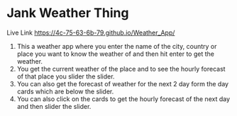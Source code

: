 # Jank Weather Thing

Live Link https://4c-75-63-6b-79.github.io/Weather_App/

1. This a weather app where you enter the name of the city, country or place you want to know the weather of and then hit enter to get the weather.
2. You get the current weather of the place and to see the hourly forecast of that place you slider the slider.
3. You can also get the forecast of weather for the next 2 day form the day cards which are below the slider.
4. You can also click on the cards to get the hourly forecast of the next day and then slider the slider.

